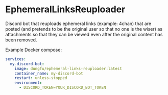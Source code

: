 # EphemeralLinksReuploader
Discord bot that reuploads ephemeral links (example: 4chan) that are posted (and pretends to be the original user so that no one is the wiser) as attachments so that they can be viewed even after the original content has been removed.

Example Docker compose:
```yaml
services:
  my-discord-bot:
    image: dungfu/ephemeral-links-reuploader:latest
    container_name: my-discord-bot
    restart: unless-stopped
    environment:
      - DISCORD_TOKEN=YOUR_DISCORD_BOT_TOKEN
```
